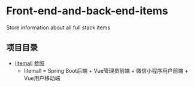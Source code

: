 # Front-end-and-back-end-items
Store information about all full stack items
## 项目目录
+ [litemall](https://github.com/Chuyongwei/Front-end-and-back-end-items/tree/litemall)  [参照](https://gitee.com/linlinjava/litemall)
  + litemall = Spring Boot后端 + Vue管理员前端 + 微信小程序用户前端 + Vue用户移动端
